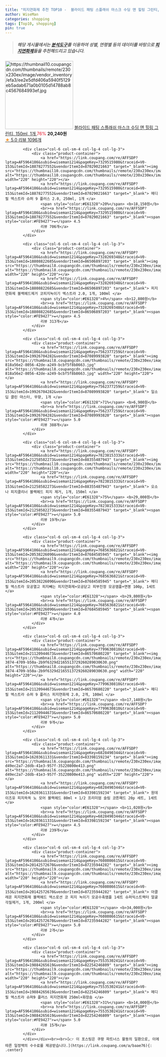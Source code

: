 ```yaml
---
title: "피지연화제 추천 TOP10 -  블라이드 패팅 스플래쉬 마스크 수딩 앤 힐링 그린티, 150ml, 1개 "
author: WiseMan
categories: shopping
tags: [Top10, shopping]
pin: true
---
```


> ##### 해당 게시물에서는 [**분석도구**](https://itemscout.io/)를 이용하여 **성별**, **연령별** 등의 데이터를 바탕으로 [**피지연화제**](https://link.coupang.com/a/baae76)들을 추천해드리고 있습니다.
<div class="container"><div class="row">
            <div class="col-6 col-sm-4 col-lg-4 col-lg-3">
                <div class="product-container">
                    <a href="https://link.coupang.com/re/AFFSDP?lptag=AF5964186&subid=wiseman1214&pageKey=7439322967&traceid=V0-153&itemId=19341450244&vendorItemId=77847660262" target="_blank"><img src="https://thumbnail10.coupangcdn.com/thumbnails/remote/230x230ex/image/vendor_inventory/efa3/ee2e5dfd406a5940f5129eb5adab671a0b0105d14788ab8c4567684993ef.jpg" alt="https://thumbnail10.coupangcdn.com/thumbnails/remote/230x230ex/image/vendor_inventory/efa3/ee2e5dfd406a5940f5129eb5adab671a0b0105d14788ab8c4567684993ef.jpg" width="220" height="220"></a>
                    <a href="https://link.coupang.com/re/AFFSDP?lptag=AF5964186&subid=wiseman1214&pageKey=7439322967&traceid=V0-153&itemId=19341450244&vendorItemId=77847660262" target="_blank"> 블라이드 패팅 스플래쉬 마스크 수딩 앤 힐링 그린티, 150ml, 1개 </a>
                    <span style="color:#E61328">76%</span> <b>20,240원</b>
                    <br><a href="https://link.coupang.com/re/AFFSDP?lptag=AF5964186&subid=wiseman1214&pageKey=7439322967&traceid=V0-153&itemId=19341450244&vendorItemId=77847660262" target="_blank"><span style="color:#FE9427">★</span> 5.0
                    리뷰 1096개</a>
                </div>
            </div>
            
            <div class="col-6 col-sm-4 col-lg-4 col-lg-3">
                <div class="product-container">
                    <a href="https://link.coupang.com/re/AFFSDP?lptag=AF5964186&subid=wiseman1214&pageKey=7329515980&traceid=V0-153&itemId=18878277552&vendorItemId=87029021663" target="_blank"><img src="https://thumbnail10.coupangcdn.com/thumbnails/remote/230x230ex/image/vendor_inventory/e25c/57dc1f5e6402b891f1efee617a966186302815ddce82827dc3e6fad479e8.png" alt="https://thumbnail10.coupangcdn.com/thumbnails/remote/230x230ex/image/vendor_inventory/e25c/57dc1f5e6402b891f1efee617a966186302815ddce82827dc3e6fad479e8.png" width="220" height="220"></a>
                    <a href="https://link.coupang.com/re/AFFSDP?lptag=AF5964186&subid=wiseman1214&pageKey=7329515980&traceid=V0-153&itemId=18878277552&vendorItemId=87029021663" target="_blank"> 메디필 엑스트라 슈퍼 9 플러스 2.0, 250ml, 1개 </a>
                    <span style="color:#E61328">20%</span> <b>18,150원</b>
                    <br><a href="https://link.coupang.com/re/AFFSDP?lptag=AF5964186&subid=wiseman1214&pageKey=7329515980&traceid=V0-153&itemId=18878277552&vendorItemId=87029021663" target="_blank"><span style="color:#FE9427">★</span> 4.5
                    리뷰 706개</a>
                </div>
            </div>
            
            <div class="col-6 col-sm-4 col-lg-4 col-lg-3">
                <div class="product-container">
                    <a href="https://link.coupang.com/re/AFFSDP?lptag=AF5964186&subid=wiseman1214&pageKey=7328269348&traceid=V0-153&itemId=18808822685&vendorItemId=86506897203" target="_blank"><img src="https://thumbnail8.coupangcdn.com/thumbnails/remote/230x230ex/image/vendor_inventory/f35d/115ac57286d7cacb5dc32210df39981eb8235b04600480ace957b0895c01.jpg" alt="https://thumbnail8.coupangcdn.com/thumbnails/remote/230x230ex/image/vendor_inventory/f35d/115ac57286d7cacb5dc32210df39981eb8235b04600480ace957b0895c01.jpg" width="220" height="220"></a>
                    <a href="https://link.coupang.com/re/AFFSDP?lptag=AF5964186&subid=wiseman1214&pageKey=7328269348&traceid=V0-153&itemId=18808822685&vendorItemId=86506897203" target="_blank"> 피지연화제 블랙헤드제거 코피지녹이기 엑스트라 2.0, 1개, 100ml </a>
                    <span style="color:#E61328">4%</span> <b>12,800원</b>
                    <br><a href="https://link.coupang.com/re/AFFSDP?lptag=AF5964186&subid=wiseman1214&pageKey=7328269348&traceid=V0-153&itemId=18808822685&vendorItemId=86506897203" target="_blank"><span style="color:#FE9427">★</span> 4.5
                    리뷰 313개</a>
                </div>
            </div>
            
            <div class="col-6 col-sm-4 col-lg-4 col-lg-3">
                <div class="product-container">
                    <a href="https://link.coupang.com/re/AFFSDP?lptag=AF5964186&subid=wiseman1214&pageKey=7562377259&traceid=V0-153&itemId=19926704282&vendorItemId=87089993820" target="_blank"><img src="https://thumbnail8.coupangcdn.com/thumbnails/remote/230x230ex/image/retail/images/5283907090869692-818a56e2-8056-42de-a249-bcbf5f8b8663.jpg" alt="https://thumbnail8.coupangcdn.com/thumbnails/remote/230x230ex/image/retail/images/5283907090869692-818a56e2-8056-42de-a249-bcbf5f8b8663.jpg" width="220" height="220"></a>
                    <a href="https://link.coupang.com/re/AFFSDP?lptag=AF5964186&subid=wiseman1214&pageKey=7562377259&traceid=V0-153&itemId=19926704282&vendorItemId=87089993820" target="_blank"> 일소 딥 클린 마스터, 무향, 1개 </a>
                    <span style="color:#E61328">71%</span> <b>6,900원</b>
                    <br><a href="https://link.coupang.com/re/AFFSDP?lptag=AF5964186&subid=wiseman1214&pageKey=7562377259&traceid=V0-153&itemId=19926704282&vendorItemId=87089993820" target="_blank"><span style="color:#FE9427">★</span> 5.0
                    리뷰 388개</a>
                </div>
            </div>
            
            <div class="col-6 col-sm-4 col-lg-4 col-lg-3">
                <div class="product-container">
                    <a href="https://link.coupang.com/re/AFFSDP?lptag=AF5964186&subid=wiseman1214&pageKey=7823815333&traceid=V0-153&itemId=21258582273&vendorItemId=88355487943" target="_blank"><img src="https://thumbnail10.coupangcdn.com/thumbnails/remote/230x230ex/image/vendor_inventory/3665/7f58cc5bdad908ac19a9b672407771414cfcf131a9e4855ca36b018d12a7.jpg" alt="https://thumbnail10.coupangcdn.com/thumbnails/remote/230x230ex/image/vendor_inventory/3665/7f58cc5bdad908ac19a9b672407771414cfcf131a9e4855ca36b018d12a7.jpg" width="220" height="220"></a>
                    <a href="https://link.coupang.com/re/AFFSDP?lptag=AF5964186&subid=wiseman1214&pageKey=7823815333&traceid=V0-153&itemId=21258582273&vendorItemId=88355487943" target="_blank"> 오소나 피지클리너 블랙헤드 피지 제거, 1개, 150ml </a>
                    <span style="color:#E61328">75%</span> <b>29,000원</b>
                    <br><a href="https://link.coupang.com/re/AFFSDP?lptag=AF5964186&subid=wiseman1214&pageKey=7823815333&traceid=V0-153&itemId=21258582273&vendorItemId=88355487943" target="_blank"><span style="color:#FE9427">★</span> 5.0
                    리뷰 19개</a>
                </div>
            </div>
            
            <div class="col-6 col-sm-4 col-lg-4 col-lg-3">
                <div class="product-container">
                    <a href="https://link.coupang.com/re/AFFSDP?lptag=AF5964186&subid=wiseman1214&pageKey=7685636821&traceid=V0-153&itemId=20538226090&vendorItemId=87684585945" target="_blank"><img src="https://thumbnail9.coupangcdn.com/thumbnails/remote/230x230ex/image/vendor_inventory/d36c/cb895cee02f03bebd8b3a9362a816bf5fb25023fd942502006d4c7bc90d1.jpg" alt="https://thumbnail9.coupangcdn.com/thumbnails/remote/230x230ex/image/vendor_inventory/d36c/cb895cee02f03bebd8b3a9362a816bf5fb25023fd942502006d4c7bc90d1.jpg" width="220" height="220"></a>
                    <a href="https://link.coupang.com/re/AFFSDP?lptag=AF5964186&subid=wiseman1214&pageKey=7685636821&traceid=V0-153&itemId=20538226090&vendorItemId=87684585945" target="_blank"> 메디필 엑스트라 모공열고 피지빼는 피지연화제+모공닫고 피부진정 모공앰플+면봉 100p, 1세트 </a>
                    <span style="color:#E61328"></span> <b>29,800원</b>
                    <br><a href="https://link.coupang.com/re/AFFSDP?lptag=AF5964186&subid=wiseman1214&pageKey=7685636821&traceid=V0-153&itemId=20538226090&vendorItemId=87684585945" target="_blank"><span style="color:#FE9427">★</span> 4.0
                    리뷰 4개</a>
                </div>
            </div>
            
            <div class="col-6 col-sm-4 col-lg-4 col-lg-3">
                <div class="product-container">
                    <a href="https://link.coupang.com/re/AFFSDP?lptag=AF5964186&subid=wiseman1214&pageKey=7799630810&traceid=V0-153&itemId=21120944673&vendorItemId=86570680220" target="_blank"><img src="https://thumbnail8.coupangcdn.com/thumbnails/remote/230x230ex/image/retail/images/97a42324-3874-4709-b50a-2b9f6329d2165513729260289030630.png" alt="https://thumbnail8.coupangcdn.com/thumbnails/remote/230x230ex/image/retail/images/97a42324-3874-4709-b50a-2b9f6329d2165513729260289030630.png" width="220" height="220"></a>
                    <a href="https://link.coupang.com/re/AFFSDP?lptag=AF5964186&subid=wiseman1214&pageKey=7799630810&traceid=V0-153&itemId=21120944673&vendorItemId=86570680220" target="_blank"> 메디필 엑스트라 슈퍼 9 플러스 피지연화제 2.0, 2개, 100ml </a>
                    <span style="color:#E61328"></span> <b>17,140원</b>
                    <br><a href="https://link.coupang.com/re/AFFSDP?lptag=AF5964186&subid=wiseman1214&pageKey=7799630810&traceid=V0-153&itemId=21120944673&vendorItemId=86570680220" target="_blank"><span style="color:#FE9427">★</span> 5.0
                    리뷰 9개</a>
                </div>
            </div>
            
            <div class="col-6 col-sm-4 col-lg-4 col-lg-3">
                <div class="product-container">
                    <a href="https://link.coupang.com/re/AFFSDP?lptag=AF5964186&subid=wiseman1214&pageKey=6828490344&traceid=V0-153&itemId=16203611331&vendorItemId=83398159234" target="_blank"><img src="https://thumbnail6.coupangcdn.com/thumbnails/remote/230x230ex/image/retail/images/2930785618273122-d49ec2a7-2ddb-41e3-957f-35220800e413.png" alt="https://thumbnail6.coupangcdn.com/thumbnails/remote/230x230ex/image/retail/images/2930785618273122-d49ec2a7-2ddb-41e3-957f-35220800e413.png" width="220" height="220"></a>
                    <a href="https://link.coupang.com/re/AFFSDP?lptag=AF5964186&subid=wiseman1214&pageKey=6828490344&traceid=V0-153&itemId=16203611331&vendorItemId=83398159234" target="_blank"> 원데이즈유 피지쏙쏙 노 모어 블랙헤드 80ml + 1/2 프리미엄 슬림 코튼패드 20p 세트, 1세트 </a>
                    <span style="color:#E61328"></span> <b>11,020원</b>
                    <br><a href="https://link.coupang.com/re/AFFSDP?lptag=AF5964186&subid=wiseman1214&pageKey=6828490344&traceid=V0-153&itemId=16203611331&vendorItemId=83398159234" target="_blank"><span style="color:#FE9427">★</span> 4.5
                    리뷰 239개</a>
                </div>
            </div>
            
            <div class="col-6 col-sm-4 col-lg-4 col-lg-3">
                <div class="product-container">
                    <a href="https://link.coupang.com/re/AFFSDP?lptag=AF5964186&subid=wiseman1214&pageKey=7608086615&traceid=V0-153&itemId=20142572670&vendorItemId=87235944282" target="_blank"><img src="https://thumbnail9.coupangcdn.com/thumbnails/remote/230x230ex/image/vendor_inventory/80ba/34cc56b41d724043218e6b9fbe6fce0d77a42e39e6e895afdaf595ab79c3.jpg" alt="https://thumbnail9.coupangcdn.com/thumbnails/remote/230x230ex/image/vendor_inventory/80ba/34cc56b41d724043218e6b9fbe6fce0d77a42e39e6e895afdaf595ab79c3.jpg" width="220" height="220"></a>
                    <a href="https://link.coupang.com/re/AFFSDP?lptag=AF5964186&subid=wiseman1214&pageKey=7608086615&traceid=V0-153&itemId=20142572670&vendorItemId=87235944282" target="_blank"> 아클레온 피지연화제 블랙헤드 엑스로션 코 피지 녹이기 모공수축앰플 1세트 슈퍼익스트랙터 얼굴각질제거, 1개, 200ml </a>
                    <span style="color:#E61328"></span> <b>34,000원</b>
                    <br><a href="https://link.coupang.com/re/AFFSDP?lptag=AF5964186&subid=wiseman1214&pageKey=7608086615&traceid=V0-153&itemId=20142572670&vendorItemId=87235944282" target="_blank"><span style="color:#FE9427">★</span> 5.0
                    리뷰 2개</a>
                </div>
            </div>
            
            <div class="col-6 col-sm-4 col-lg-4 col-lg-3">
                <div class="product-container">
                    <a href="https://link.coupang.com/re/AFFSDP?lptag=AF5964186&subid=wiseman1214&pageKey=7553530241&traceid=V0-153&itemId=19884265619&vendorItemId=82254246809" target="_blank"><img src="https://thumbnail9.coupangcdn.com/thumbnails/remote/230x230ex/image/vendor_inventory/c5ab/3677b4ed429f67088648059989ca39d542d9e3b1b8aac3c6dcaa2e9836ca.jpg" alt="https://thumbnail9.coupangcdn.com/thumbnails/remote/230x230ex/image/vendor_inventory/c5ab/3677b4ed429f67088648059989ca39d542d9e3b1b8aac3c6dcaa2e9836ca.jpg" width="220" height="220"></a>
                    <a href="https://link.coupang.com/re/AFFSDP?lptag=AF5964186&subid=wiseman1214&pageKey=7553530241&traceid=V0-153&itemId=19884265619&vendorItemId=82254246809" target="_blank"> 메디필 엑스트라 슈퍼9 플러스 피지연화제 250ml+화장솜 </a>
                    <span style="color:#E61328">31%</span> <b>14,000원</b>
                    <br><a href="https://link.coupang.com/re/AFFSDP?lptag=AF5964186&subid=wiseman1214&pageKey=7553530241&traceid=V0-153&itemId=19884265619&vendorItemId=82254246809" target="_blank"><span style="color:#FE9427">★</span> 5.0
                    리뷰 15개</a>
                </div>
            </div>
            </div></div><br><br>[👉 이 포스팅은 쿠팡 파트너스 활동의 일환으로, 이에 따른 일정액의 수수료를 제공받습니다.](https://link.coupang.com/a/baae76){: .center}
